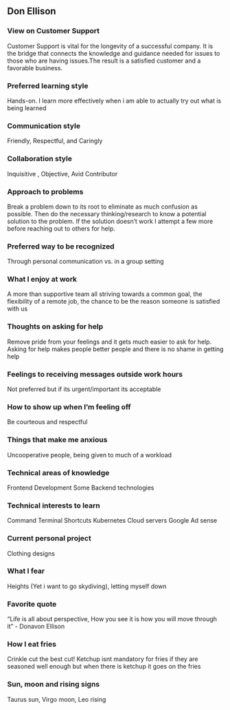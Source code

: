## Don Ellison

### View on Customer Support
Customer Support is vital for the longevity of a successful company. It is the bridge that connects the knowledge and guidance needed for issues to those who are having issues.The result is a satisfied customer and a favorable business.

### Preferred learning style
Hands-on. I learn more effectively when i am able to actually try out what is being learned

### Communication style
Friendly, Respectful, and Caringly 

### Collaboration style
Inquisitive , Objective, Avid Contributor 

### Approach to problems
Break a problem down to its root to eliminate as much confusion as possible. Then do the necessary thinking/research to know a potential solution to the problem. If the solution doesn’t work I attempt a few more before reaching out to others for help.

### Preferred way to be recognized
Through personal communication vs. in a group setting

### What I enjoy at work
A more than supportive team all striving towards a common goal, the flexibility of a remote job, the chance to be the reason someone is satisfied with us

### Thoughts on asking for help
Remove pride from your feelings and it gets much easier to ask for help. Asking for help makes people better people and there is no shame in getting help

### Feelings to receiving messages outside work hours
Not preferred but if its urgent/important its acceptable 

### How to show up when I’m feeling off
Be courteous and respectful

### Things that make me anxious
Uncooperative people, being given to much of a workload

### Technical areas of knowledge
Frontend Development
Some Backend technologies

### Technical interests to learn
Command Terminal Shortcuts
Kubernetes
Cloud servers 
Google Ad sense

### Current personal project
Clothing designs

### What I fear
Heights (Yet i want to go skydiving), letting myself down

### Favorite quote
“Life is all about perspective, How you see it is how you will move through it” - Donavon Ellison

### How I eat fries
Crinkle cut the best cut! Ketchup isnt mandatory for fries if they are seasoned well enough but when there is ketchup it goes on the fries

### Sun, moon and rising signs
Taurus sun, Virgo moon, Leo rising
